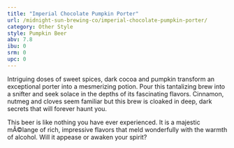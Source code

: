 ```yaml
---
title: "Imperial Chocolate Pumpkin Porter"
url: /midnight-sun-brewing-co/imperial-chocolate-pumpkin-porter/
category: Other Style
style: Pumpkin Beer
abv: 7.8
ibu: 0
srm: 0
upc: 0
---
```

Intriguing doses of sweet spices, dark cocoa and pumpkin transform an exceptional porter into a
mesmerizing potion. Pour this tantalizing brew into a snifter and seek solace in the depths of its fascinating flavors. Cinnamon, nutmeg and cloves seem familiar but this brew is cloaked in deep, dark secrets that will forever haunt you.

This beer is like nothing you have ever experienced. It is a majestic mÃ©lange of rich, impressive flavors that meld wonderfully with the
warmth of alcohol. Will it appease or awaken your spirit?
